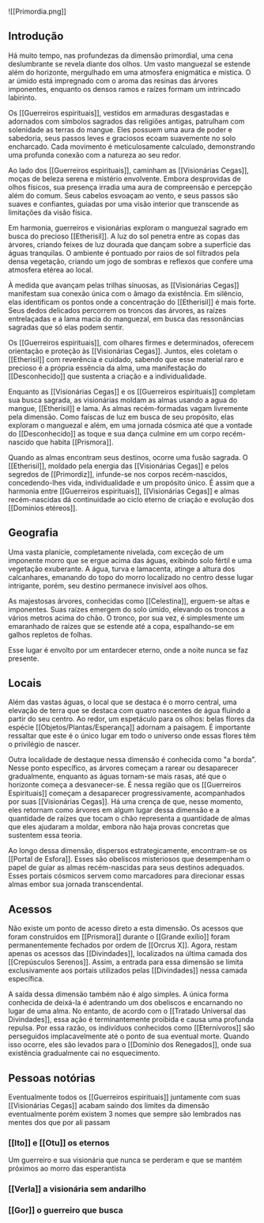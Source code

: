 ![[Primordia.png]]
## Introdução 
Há muito tempo, nas profundezas da dimensão primordial, uma cena deslumbrante se revela diante dos olhos. Um vasto manguezal se estende além do horizonte, mergulhado em uma atmosfera enigmática e mística. O ar úmido está impregnado com o aroma das resinas das árvores imponentes, enquanto os densos ramos e raízes formam um intrincado labirinto.

Os [[Guerreiros espirituais]], vestidos em armaduras desgastadas e adornados com símbolos sagrados das religiões antigas, patrulham com solenidade as terras do mangue. Eles possuem uma aura de poder e sabedoria, seus passos leves e graciosos ecoam suavemente no solo encharcado. Cada movimento é meticulosamente calculado, demonstrando uma profunda conexão com a natureza ao seu redor.

Ao lado dos [[Guerreiros espirituais]], caminham as [[Visionárias Cegas]], moças de beleza serena e mistério envolvente. Embora desprovidas de olhos físicos, sua presença irradia uma aura de compreensão e percepção além do comum. Seus cabelos esvoaçam ao vento, e seus passos são suaves e confiantes, guiadas por uma visão interior que transcende as limitações da visão física.

Em harmonia, guerreiros e visionárias exploram o manguezal sagrado em busca do precioso [[Etherisil]]. A luz do sol penetra entre as copas das árvores, criando feixes de luz dourada que dançam sobre a superfície das águas tranquilas. O ambiente é pontuado por raios de sol filtrados pela densa vegetação, criando um jogo de sombras e reflexos que confere uma atmosfera etérea ao local.

À medida que avançam pelas trilhas sinuosas, as [[Visionárias Cegas]] manifestam sua conexão única com o âmago da existência. Em silêncio, elas identificam os pontos onde a concentração do [[Etherisil]] é mais forte. Seus dedos delicados percorrem os troncos das árvores, as raízes entrelaçadas e a lama macia do manguezal, em busca das ressonâncias sagradas que só elas podem sentir.

Os [[Guerreiros espirituais]], com olhares firmes e determinados, oferecem orientação e proteção às [[Visionárias Cegas]]. Juntos, eles coletam o [[Etherisil]] com reverência e cuidado, sabendo que esse material raro e precioso é a própria essência da alma, uma manifestação do [[Desconhecido]] que sustenta a criação e a individualidade.

Enquanto as [[Visionárias Cegas]] e os [[Guerreiros espirituais]] completam sua busca sagrada, as visionárias moldam as almas usando a agua do mangue, [[Etherisil]] e lama. As almas recém-formadas vagam livremente pela dimensão. Como faíscas de luz em busca de seu propósito, elas exploram o manguezal e além, em uma jornada cósmica até que a vontade do [[Desconhecido]] as toque e sua dança culmine em um corpo recém-nascido que habita [[Prismora]].

Quando as almas encontram seus destinos, ocorre uma fusão sagrada. O [[Etherisil]], moldado pela energia das [[Visionárias Cegas]] e pelos segredos de [[Primordiz]], infunde-se nos corpos recém-nascidos, concedendo-lhes vida, individualidade e um propósito único. É assim que a harmonia entre [[Guerreiros espirituais]], [[Visionárias Cegas]] e almas recém-nascidas dá continuidade ao ciclo eterno de criação e evolução dos [[Domínios etéreos]].

## Geografia

Uma vasta planície, completamente nivelada, com exceção de um imponente morro que se ergue acima das águas, exibindo solo fértil e uma vegetação exuberante. A água, turva e lamacenta, atinge a altura dos calcanhares, emanando do topo do morro localizado no centro desse lugar intrigante, porém, seu destino permanece invisível aos olhos.

As majestosas árvores, conhecidas como [[Celestina]], erguem-se altas e imponentes. Suas raízes emergem do solo úmido, elevando os troncos a vários metros acima do chão. O tronco, por sua vez, é simplesmente um emaranhado de raízes que se estende até a copa, espalhando-se em galhos repletos de folhas.

Esse lugar é envolto por um entardecer eterno, onde a noite nunca se faz presente.

## Locais

Além das vastas águas, o local que se destaca é o morro central, uma elevação de terra que se destaca com quatro nascentes de água fluindo a partir do seu centro. Ao redor, um espetáculo para os olhos: belas flores da espécie [[Objetos/Plantas/Esperança]] adornam a paisagem. É importante ressaltar que este é o único lugar em todo o universo onde essas flores têm o privilégio de nascer.

Outra localidade de destaque nessa dimensão é conhecida como "a borda". Nesse ponto específico, as árvores começam a rarear ou desaparecer gradualmente, enquanto as águas tornam-se mais rasas, até que o horizonte começa a desvanecer-se. É nessa região que os [[Guerreiros Espirituais]]  começam a desaparecer progressivamente, acompanhados por suas [[Visionárias Cegas]]. Há uma crença de que, nesse momento, eles retornam como árvores em algum lugar dessa dimensão e a quantidade de raízes que tocam o chão representa a quantidade de almas que eles ajudaram a moldar, embora não haja provas concretas que sustentem essa teoria.

Ao longo dessa dimensão, dispersos estrategicamente, encontram-se os [[Portal de Esfora]]. Esses são obeliscos misteriosos que desempenham o papel de guiar as almas recém-nascidas para seus destinos adequados. Esses portais cósmicos servem como marcadores para direcionar essas almas embor sua jornada transcendental.

## Acessos

Não existe um ponto de acesso direto a esta dimensão. Os acessos que foram construídos em [[Prismora]] durante o [[Grande exílio]] foram permanentemente fechados por ordem de [[Orcrus X]]. Agora, restam apenas os acessos das [[Divindades]], localizados na última camada dos [[Crepúsculos Serenos]]. Assim, a entrada para essa dimensão se limita exclusivamente aos portais utilizados pelas [[Divindades]] nessa camada específica.

A saída dessa dimensão também não é algo simples. A única forma conhecida de deixá-la é adentrando um dos obeliscos e encarnando no lugar de uma alma. No entanto, de acordo com o [[Tratado Universal das Divindades]], essa ação é terminantemente proibida e causa uma profunda repulsa. Por essa razão, os indivíduos conhecidos como [[Eternívoros]] são perseguidos implacavelmente até o ponto de sua eventual morte. Quando isso ocorre, eles são levados para o [[Domínio dos Renegados]], onde sua existência gradualmente cai no esquecimento.

## Pessoas notórias
Eventualmente todos os [[Guerreiros espirituais]] juntamente com suas [[Visionárias Cegas]] acabam saindo dos limites da dimensão eventualmente porém existem 3 nomes que sempre são lembrados nas mentes dos que por ali passam

### [[Ito]] e [[Otu]] os eternos
Um guerreiro e sua visionária que nunca se perderam e que se mantém próximos ao morro das esperantista


### [[Verla]] a visionária sem andarilho
### [[Gor]] o guerreiro que busca

